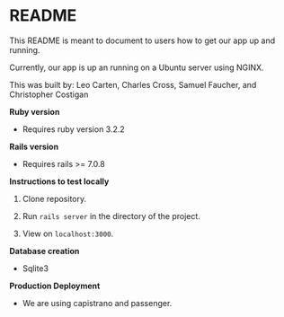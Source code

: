 # README

This README is meant to document to users how to get our app up and running.

Currently, our app is up an running on a Ubuntu server using NGINX. 

This was built by: Leo Carten, Charles Cross, Samuel Faucher, and Christopher Costigan

**Ruby version**

* Requires ruby version 3.2.2

**Rails version**

* Requires rails >= 7.0.8

**Instructions to test locally**

1. Clone repository.

2. Run `rails server` in the directory of the project.

3. View on `localhost:3000`.

**Database creation**

* Sqlite3

**Production Deployment**

* We are using capistrano and passenger.




